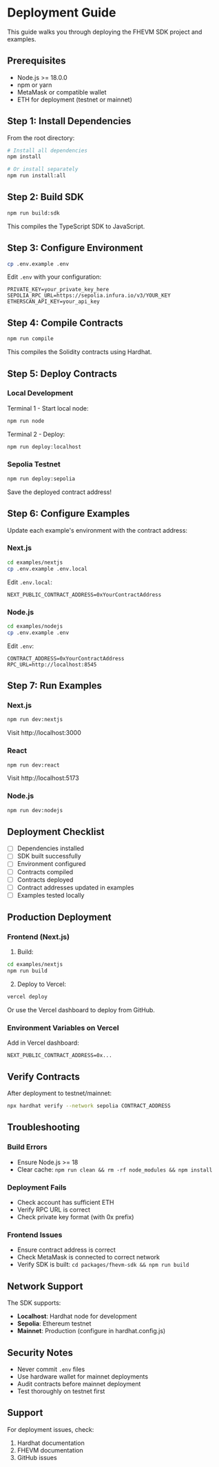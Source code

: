 # Deployment Guide

This guide walks you through deploying the FHEVM SDK project and examples.

## Prerequisites

- Node.js >= 18.0.0
- npm or yarn
- MetaMask or compatible wallet
- ETH for deployment (testnet or mainnet)

## Step 1: Install Dependencies

From the root directory:

```bash
# Install all dependencies
npm install

# Or install separately
npm run install:all
```

## Step 2: Build SDK

```bash
npm run build:sdk
```

This compiles the TypeScript SDK to JavaScript.

## Step 3: Configure Environment

```bash
cp .env.example .env
```

Edit `.env` with your configuration:

```
PRIVATE_KEY=your_private_key_here
SEPOLIA_RPC_URL=https://sepolia.infura.io/v3/YOUR_KEY
ETHERSCAN_API_KEY=your_api_key
```

## Step 4: Compile Contracts

```bash
npm run compile
```

This compiles the Solidity contracts using Hardhat.

## Step 5: Deploy Contracts

### Local Development

Terminal 1 - Start local node:
```bash
npm run node
```

Terminal 2 - Deploy:
```bash
npm run deploy:localhost
```

### Sepolia Testnet

```bash
npm run deploy:sepolia
```

Save the deployed contract address!

## Step 6: Configure Examples

Update each example's environment with the contract address:

### Next.js
```bash
cd examples/nextjs
cp .env.example .env.local
```

Edit `.env.local`:
```
NEXT_PUBLIC_CONTRACT_ADDRESS=0xYourContractAddress
```

### Node.js
```bash
cd examples/nodejs
cp .env.example .env
```

Edit `.env`:
```
CONTRACT_ADDRESS=0xYourContractAddress
RPC_URL=http://localhost:8545
```

## Step 7: Run Examples

### Next.js
```bash
npm run dev:nextjs
```
Visit http://localhost:3000

### React
```bash
npm run dev:react
```
Visit http://localhost:5173

### Node.js
```bash
npm run dev:nodejs
```

## Deployment Checklist

- [ ] Dependencies installed
- [ ] SDK built successfully
- [ ] Environment configured
- [ ] Contracts compiled
- [ ] Contracts deployed
- [ ] Contract addresses updated in examples
- [ ] Examples tested locally

## Production Deployment

### Frontend (Next.js)

1. Build:
```bash
cd examples/nextjs
npm run build
```

2. Deploy to Vercel:
```bash
vercel deploy
```

Or use the Vercel dashboard to deploy from GitHub.

### Environment Variables on Vercel

Add in Vercel dashboard:
```
NEXT_PUBLIC_CONTRACT_ADDRESS=0x...
```

## Verify Contracts

After deployment to testnet/mainnet:

```bash
npx hardhat verify --network sepolia CONTRACT_ADDRESS
```

## Troubleshooting

### Build Errors

- Ensure Node.js >= 18
- Clear cache: `npm run clean && rm -rf node_modules && npm install`

### Deployment Fails

- Check account has sufficient ETH
- Verify RPC URL is correct
- Check private key format (with 0x prefix)

### Frontend Issues

- Ensure contract address is correct
- Check MetaMask is connected to correct network
- Verify SDK is built: `cd packages/fhevm-sdk && npm run build`

## Network Support

The SDK supports:

- **Localhost**: Hardhat node for development
- **Sepolia**: Ethereum testnet
- **Mainnet**: Production (configure in hardhat.config.js)

## Security Notes

- Never commit `.env` files
- Use hardware wallet for mainnet deployments
- Audit contracts before mainnet deployment
- Test thoroughly on testnet first

## Support

For deployment issues, check:
1. Hardhat documentation
2. FHEVM documentation
3. GitHub issues
